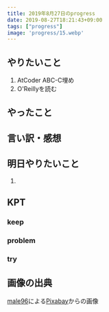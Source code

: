 ```yaml
---
title: 2019年8月27日のprogress
date: 2019-08-27T18:21:43+09:00
tags: ["progress"]
image: 'progress/15.webp'
---
```


<!-- 序文があってもいいかも -->

## やりたいこと
<!-- 実現可能性を考慮して -->
1. AtCoder ABC-C埋め
1. O'Reillyを読む

## やったこと
<!-- twitterとか埋め込みながら -->

## 言い訳・感想
<!-- 理由をつけることで解決の緒を見つける -->

## 明日やりたいこと
<!-- 実現可能性を考慮して -->
1. 


## KPT
<!-- やりたいこととやったことの差分を埋めるために必要なこと -->

### keep

### problem

### try

## 画像の出典
<a href="https://pixabay.com/ja/users/male96-334092/?utm_source=link-attribution&amp;utm_medium=referral&amp;utm_campaign=image&amp;utm_content=1331004">male96</a>による<a href="https://pixabay.com/ja/?utm_source=link-attribution&amp;utm_medium=referral&amp;utm_campaign=image&amp;utm_content=1331004">Pixabay</a>からの画像
